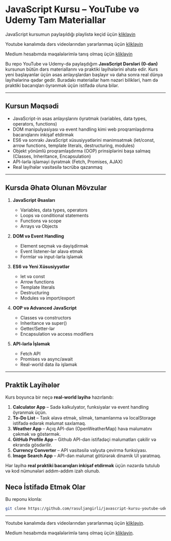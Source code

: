 # JavaScript Kursu – YouTube və Udemy Tam Materiallar

JavaScript kursumun paylaşıldığı playlistə keçid üçün [klikləyin]([https://www.youtube.com/@rasul_jangirli](https://youtube.com/playlist?list=PL92uWBynqvSprmUQYvgxyTggZQvjuElOF&si=IUPiqlyQAtXCHzER))

Youtube kanalımda dərs videolarından yararlanmaq üçün [klikləyin](https://www.youtube.com/@rasul_jangirli)

Medium hesabımda məqalələrimlə tanış olmaq üçün [klikləyin](https://medium.com/@rasuljangirli)

Bu repo YouTube və Udemy-də paylaşdığım **JavaScript Dərsləri (0-dan)** kursunun bütün dərs materiallarını və praktiki layihələrini əhatə edir. Kurs yeni başlayanlar üçün əsas anlayışlardan başlayır və daha sonra real dünya layihələrinə qədər gedir. Buradakı materiallar həm nəzəri bilikləri, həm də praktiki bacarıqları öyrənmək üçün istifadə oluna bilər.

---

## Kursun Məqsədi

- JavaScript-in əsas anlayışlarını öyrətmək (variables, data types, operators, functions)
- DOM manipulyasiyası və event handling kimi web proqramlaşdırma bacarıqlarını inkişaf etdirmək
- ES6 və sonrakı JavaScript xüsusiyyətlərini mənimsətmək (let/const, arrow functions, template literals, destructuring, modules)
- Objekt yönümlü proqramlaşdırma (OOP) prinsiplərini başa salmaq (Classes, Inheritance, Encapsulation)
- API-lərlə işləməyi öyrətmək (Fetch, Promises, AJAX)
- Real layihələr vasitəsilə təcrübə qazanmaq

---

## Kursda Əhatə Olunan Mövzular

1. **JavaScript Əsasları**
   - Variables, data types, operators
   - Loops və conditional statements
   - Functions və scope
   - Arrays və Objects

2. **DOM və Event Handling**
   - Element seçmək və dəyişdirmək
   - Event listener-lər əlavə etmək
   - Formlar və input-larla işləmək

3. **ES6 və Yeni Xüsusiyyətlər**
   - let və const
   - Arrow functions
   - Template literals
   - Destructuring
   - Modules və import/export

4. **OOP və Advanced JavaScript**
   - Classes və constructors
   - Inheritance və super()
   - Getter/Setter-lər
   - Encapsulation və access modifiers

5. **API-lərlə İşləmək**
   - Fetch API
   - Promises və async/await
   - Real-world data ilə işləmək

---

## Praktik Layihələr

Kurs boyunca bir neçə **real-world layihə** hazırlanıb:

1. **Calculator App** – Sadə kalkulyator, funksiyalar və event handling öyrənmək üçün.
2. **To-Do List** – Task əlavə etmək, silmək, tamamlanma və localStorage istifadə edərək məlumat saxlamaq.
3. **Weather App** – Açıq API-dən (OpenWeatherMap) hava məlumatını çəkmək və göstərmək.
4. **GitHub Profile App** – Github API-dən istifadəçi məlumatları çəkilir və ekranda gösdərilir.
5. **Currency Converter** – API vasitəsilə valyuta çevirmə funksiyası.
6. **Image Search App** – API-dən məlumat götürərək dinamik UI yaratmaq.

Hər layihə **real praktiki bacarıqları inkişaf etdirmək** üçün nəzərdə tutulub və kod nümunələri addım-addım izah olunub.


## Necə İstifadə Etmək Olar

Bu reponu klonla:
```bash
git clone https://github.com/rasuljangirli/javascript-kursu-youtube-udemy_tam-materiallar.git
```

---

Youtube kanalımda dərs videolarından yararlanmaq üçün [klikləyin](https://www.youtube.com/@rasul_jangirli).

Medium hesabımda məqalələrimlə tanış olmaq üçün [klikləyin](https://medium.com/@rasuljangirli).
